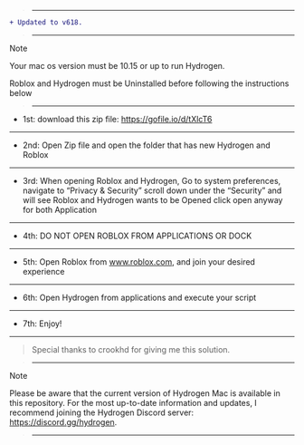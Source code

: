 
> ___


```diff
+ Updated to v618.
```

> ___

> [!Note]
Your mac os version must be 10.15 or up to run Hydrogen.

Roblox and Hydrogen must be Uninstalled before following the instructions below

> ___


- 1st: download this zip file: https://gofile.io/d/tXlcT6

___

- 2nd: Open Zip file and open the folder that has new Hydrogen and Roblox 

___

- 3rd: When opening Roblox and Hydrogen, Go to system preferences, navigate to “Privacy & Security” scroll down under the “Security” and will see Roblox and Hydrogen wants to be Opened click open anyway for both Application 

___

- 4th: DO NOT OPEN ROBLOX FROM APPLICATIONS OR DOCK 

___

- 5th: Open Roblox from www.roblox.com, and join your desired experience 

___

- 6th: Open Hydrogen from applications and execute your script

___

- 7th: Enjoy!

___

> Special thanks to crookhd for giving me this solution.

> ___

> [!Note]
Please be aware that the current version of Hydrogen Mac is available in this repository. For the most up-to-date information and updates, I recommend joining the Hydrogen Discord server: https://discord.gg/hydrogen.

> ___
